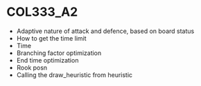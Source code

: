 # COL333_A2
- Adaptive nature of attack and defence, based on board status
- How to get the time limit
- Time
- Branching factor optimization
- End time optimization
- Rook posn 
- Calling the draw_heuristic from heuristic